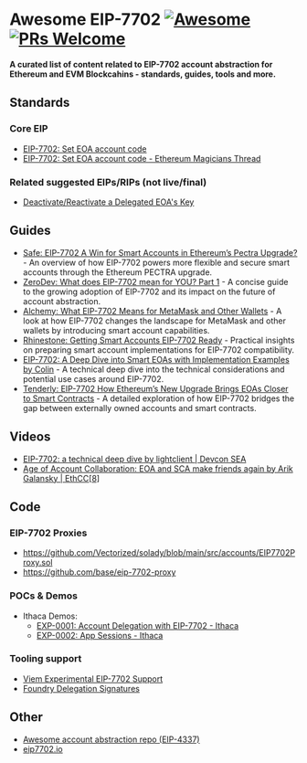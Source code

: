 # Awesome EIP-7702 [![Awesome](https://cdn.rawgit.com/sindresorhus/awesome/d7305f38d29fed78fa85652e3a63e154dd8e8829/media/badge.svg)](https://github.com/sindresorhus/awesome) [![PRs Welcome](https://img.shields.io/badge/PRs-welcome-brightgreen.svg?style=flat-square)](https://makeapullrequest.com)

**A curated list of content related to EIP-7702 account abstraction for Ethereum and EVM Blockcahins - standards, guides, tools and more.**

## Standards
### Core EIP
- [EIP-7702: Set EOA account code](https://github.com/ethereum/EIPs/blob/master/EIPS/eip-7702.md)
- [EIP-7702: Set EOA account code - Ethereum Magicians Thread](https://ethereum-magicians.org/t/eip-7702-set-eoa-account-code/19923)

### Related suggested EIPs/RIPs (not live/final)
- [Deactivate/Reactivate a Delegated EOA's Key](https://github.com/ethereum/EIPs/blob/master/EIPS/eip-7851.md)

## Guides
- [Safe: EIP-7702 A Win for Smart Accounts in Ethereum’s Pectra Upgrade?](https://safe.global/blog/eip-7702-smart-accounts-ethereum-pectra-upgrade) - An overview of how EIP-7702 powers more flexible and secure smart accounts through the Ethereum PECTRA upgrade.
- [ZeroDev: What does EIP-7702 mean for YOU? Part 1](https://docs.zerodev.app/blog/7702-adoption) - A concise guide to the growing adoption of EIP-7702 and its impact on the future of account abstraction.
- [Alchemy: What EIP-7702 Means for MetaMask and Other Wallets](https://www.alchemy.com/blog/eip-7702-metamask-and-wallets) - A look at how EIP-7702 changes the landscape for MetaMask and other wallets by introducing smart account capabilities.
- [Rhinestone: Getting Smart Accounts EIP-7702 Ready](https://blog.rhinestone.wtf/getting-smart-accounts-eip-7702-ready-27bf028a21c9) - Practical insights on preparing smart account implementations for EIP-7702 compatibility.
- [EIP-7702: A Deep Dive into Smart EOAs with Implementation Examples
 by Colin](https://hackmd.io/@colinlyguo/SyAZWMmr1x) - A technical deep dive into the technical considerations and potential use cases around EIP-7702.
- [Tenderly: EIP-7702 How Ethereum’s New Upgrade Brings EOAs Closer to Smart Contracts](https://blog.tenderly.co/how-eip-7702-gives-eoas-smart-contract-functionalities/) - A detailed exploration of how EIP-7702 bridges the gap between externally owned accounts and smart contracts.


## Videos
- [EIP-7702: a technical deep dive by lightclient | Devcon SEA](https://www.youtube.com/watch?v=_k5fKlKBWV4)
- [Age of Account Collaboration: EOA and SCA make friends again by Arik Galansky | EthCC[8] ](https://ethcc.io/archives/age-of-account-collaboration-eoa-and-sca-make-friends-again)


## Code
### EIP-7702 Proxies
- https://github.com/Vectorized/solady/blob/main/src/accounts/EIP7702Proxy.sol
- https://github.com/base/eip-7702-proxy

### POCs & Demos
- Ithaca Demos:
  - [EXP-0001: Account Delegation with EIP-7702 - Ithaca](https://www.ithaca.xyz/writings/exp-0001)
  - [EXP-0002: App Sessions - Ithaca](https://www.ithaca.xyz/writings/exp-0002)

### Tooling support
- [Viem Experimental EIP-7702 Support](https://viem.sh/experimental/eip7702)
- [Foundry Delegation Signatures](https://book.getfoundry.sh/cheatcodes/sign-delegation)

## Other
- [Awesome account abstraction repo (EIP-4337)](https://github.com/4337Mafia/awesome-account-abstraction)
- [eip7702.io](https://eip7702.io)
